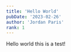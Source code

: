 ```yaml
---
title: 'Hello World'
pubDate: '2023-02-26'
author: 'Jordan Paris'
rank: 1
---
```


Hello world this is a test!
